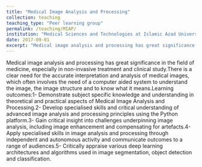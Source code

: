 ```yaml
---
title: "Medical Image Analysis and Processing"
collection: teaching
teaching_type: "Peer learning group"
permalink: /teaching/MIAP/ 
institution: "Medical Sciences and Technologies at Islamic Azad University, Science and Research Branch"
date: 2017-09-01
excerpt: "Medical image analysis and processing has great significance in the field of medicine, especially in non-invasive treatment and clinical study.There is a clear need for the accurate interpretation and analysis of medical images, which often involves the need of a computer aided system to understand the image, the image structure and to know what it means.Learning outcomes:1- Demonstrate subject specific knowledge and understanding in theoretical and practical aspects of Medical Image Analysis and Processing.2- Develop specialised skills and critical understanding of advanced image analysis and processing principles using the Python platform.3- Gain critical insight into challenges underpinning image analysis, including image enhancement and compensating for artefacts.4- Apply specialised skills in image analysis and processing through independent and autonomous activity and communicate outcomes to a range of audiences.5- Critically appraise various deep learning architectures and algorithms used in image segmentation, object detection and classification."
---
```


Medical image analysis and processing has great significance in the field of medicine, especially in non-invasive treatment and clinical study.There is a clear need for the accurate interpretation and analysis of medical images, which often involves the need of a computer aided system to understand the image, the image structure and to know what it means.Learning outcomes:1- Demonstrate subject specific knowledge and understanding in theoretical and practical aspects of Medical Image Analysis and Processing.2- Develop specialised skills and critical understanding of advanced image analysis and processing principles using the Python platform.3- Gain critical insight into challenges underpinning image analysis, including image enhancement and compensating for artefacts.4- Apply specialised skills in image analysis and processing through independent and autonomous activity and communicate outcomes to a range of audiences.5- Critically appraise various deep learning architectures and algorithms used in image segmentation, object detection and classification.
